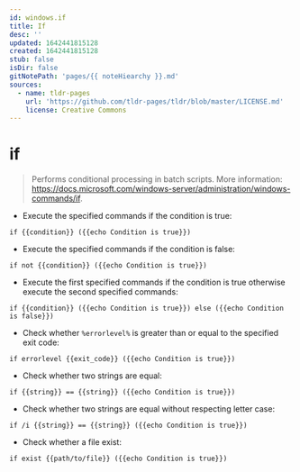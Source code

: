 ```yaml
---
id: windows.if
title: If
desc: ''
updated: 1642441815128
created: 1642441815128
stub: false
isDir: false
gitNotePath: 'pages/{{ noteHiearchy }}.md'
sources:
  - name: tldr-pages
    url: 'https://github.com/tldr-pages/tldr/blob/master/LICENSE.md'
    license: Creative Commons
---
```

# if

> Performs conditional processing in batch scripts.
> More information: <https://docs.microsoft.com/windows-server/administration/windows-commands/if>.

- Execute the specified commands if the condition is true:

`if {{condition}} ({{echo Condition is true}})`

- Execute the specified commands if the condition is false:

`if not {{condition}} ({{echo Condition is true}})`

- Execute the first specified commands if the condition is true otherwise execute the second specified commands:

`if {{condition}} ({{echo Condition is true}}) else ({{echo Condition is false}})`

- Check whether `%errorlevel%` is greater than or equal to the specified exit code:

`if errorlevel {{exit_code}} ({{echo Condition is true}})`

- Check whether two strings are equal:

`if {{string}} == {{string}} ({{echo Condition is true}})`

- Check whether two strings are equal without respecting letter case:

`if /i {{string}} == {{string}} ({{echo Condition is true}})`

- Check whether a file exist:

`if exist {{path/to/file}} ({{echo Condition is true}})`

